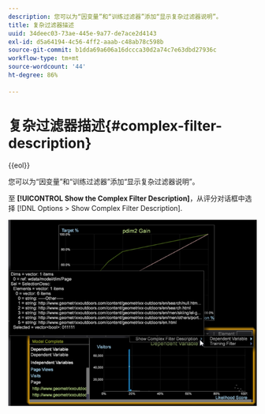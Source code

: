 ```yaml
---
description: 您可以为“因变量”和“训练过滤器”添加“显示复杂过滤器说明”。
title: 复杂过滤器描述
uuid: 34deec03-73ae-445e-9a77-de7ace2d4143
exl-id: d5a64194-4c56-4ff2-aaab-c48ab78c598b
source-git-commit: b1dda69a606a16dccca30d2a74c7e63dbd27936c
workflow-type: tm+mt
source-wordcount: '44'
ht-degree: 86%

---
```


# 复杂过滤器描述{#complex-filter-description}

{{eol}}

您可以为“因变量”和“训练过滤器”添加“显示复杂过滤器说明”。

至 **[!UICONTROL Show the Complex Filter Description]**，从评分对话框中选择 [!DNL Options > Show Complex Filter Description].

![](assets/propensity_Show_complex.png)
